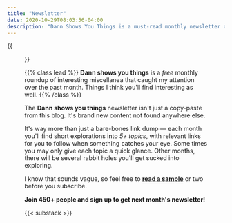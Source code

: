 ```yaml
---
title: "Newsletter"
date: 2020-10-29T08:03:56-04:00
description: "Dann Shows You Things is a must-read monthly newsletter of interesting miscellanea"
---
```


{{<figure src="/images/dann-hollow-eyes.png" class="pull-right" >}}

{{% class lead %}}
**Dann shows you things** is a _free_ monthly roundup of interesting miscellanea that caught my attention over the past month. Things I think you'll find interesting as well.
{{% /class %}}

The **Dann shows you things** newsletter isn't just a copy-paste from this blog. It's brand new content not found anywhere else.

It's way more than just a bare-bones link dump — each month you'll find short explorations into _5+ topics_, with relevant links for you to follow when something catches your eye. Some times you may only give each topic a quick glance. Other months, there will be several rabbit holes you'll get sucked into exploring.

I know that sounds vague, so feel free to **[read a sample](https://dannberg.substack.com/)** or two before you subscribe.

**Join 450+ people and sign up to get next month's newsletter!**

{{< substack >}}
